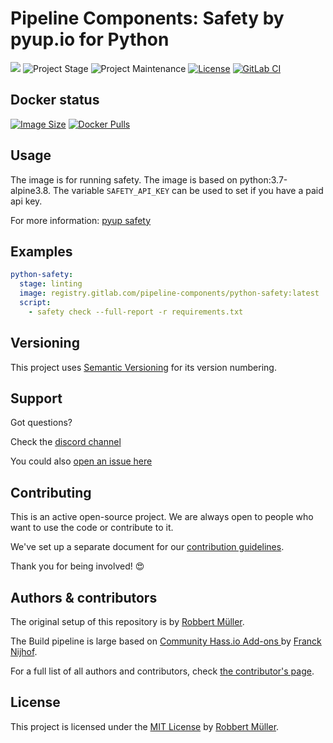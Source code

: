 # Pipeline Components: Safety by pyup.io for Python

[![][gitlab-repo-shield]][repository]
![Project Stage][project-stage-shield]
![Project Maintenance][maintenance-shield]
[![License][license-shield]](LICENSE)
[![GitLab CI][gitlabci-shield]][gitlabci]

## Docker status

[![Image Size][size-shield]][dockerhub]
[![Docker Pulls][pulls-shield]][dockerhub]

## Usage

The image is for running safety. The image is based on python:3.7-alpine3.8.
The variable `SAFETY_API_KEY` can be used to set if you have a paid api key.

For more information: [pyup safety][pyuplink]

## Examples

```yaml
python-safety:
  stage: linting
  image: registry.gitlab.com/pipeline-components/python-safety:latest
  script:
    - safety check --full-report -r requirements.txt
```

## Versioning

This project uses [Semantic Versioning][semver] for its version numbering.

## Support

Got questions?

Check the [discord channel][discord]

You could also [open an issue here][issue]

## Contributing

This is an active open-source project. We are always open to people who want to
use the code or contribute to it.

We've set up a separate document for our [contribution guidelines][contributing-link].

Thank you for being involved! 😍

## Authors & contributors

The original setup of this repository is by [Robbert Müller][mjrider].

The Build pipeline is large based on [Community Hass.io Add-ons
][hassio-addons] by [Franck Nijhof][frenck].

For a full list of all authors and contributors,
check [the contributor's page][contributors].

## License

This project is licensed under the [MIT License](./LICENSE) by [Robbert Müller][mjrider].

[contributing-link]: https://pipeline-components.dev/contributing/
[contributors]: https://gitlab.com/pipeline-components/python-safety/-/graphs/main
[discord]: https://discord.gg/vhxWFfP
[dockerhub]: https://hub.docker.com/r/pipelinecomponents/python-safety
[frenck]: https://github.com/frenck
[gitlab-repo-shield]: https://img.shields.io/badge/Source-Gitlab-orange.svg?logo=gitlab
[gitlabci-shield]: https://img.shields.io/gitlab/pipeline/pipeline-components/python-safety.svg
[gitlabci]: https://gitlab.com/pipeline-components/python-safety/-/commits/main
[hassio-addons]: https://github.com/hassio-addons
[issue]: https://gitlab.com/pipeline-components/python-safety/issues
[license-shield]: https://img.shields.io/badge/License-MIT-green.svg
[maintenance-shield]: https://img.shields.io/maintenance/yes/2025.svg
[mjrider]: https://gitlab.com/mjrider
[project-stage-shield]: https://img.shields.io/badge/project%20stage-production%20ready-brightgreen.svg
[pulls-shield]: https://img.shields.io/docker/pulls/pipelinecomponents/python-safety.svg?logo=docker
[repository]: https://gitlab.com/pipeline-components/python-safety
[semver]: http://semver.org/spec/v2.0.0.html
[size-shield]: https://img.shields.io/docker/image-size/pipelinecomponents/python-safety.svg?logo=docker

[pyuplink]: https://pyup.io/safety/
